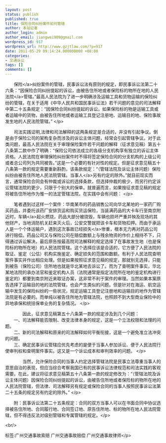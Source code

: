 ```yaml
---
layout: post
status: publish
published: true
title: 保险合同纠纷案件如何管辖
author: 本站记者
author_login: admin
author_email: jiangwei909@gmail.com
wordpress_id: 917
wordpress_url: http://www.gzjtlaw.com/?p=917
date: 2011-05-29 09:14:24.000000000 +08:00
categories:
- 交通诉讼
tags: []
comments: []
---
```

<p><p>　　<a>保险<&#47;a>纠纷案件的管辖，民事诉讼法有原则的规定，即民事诉讼法第二十六条：&ldquo;因保险合同纠纷提起的诉讼，由被告住所地或者保险标的物所在地的<a>人民法院<&#47;a>管辖。&rdquo;最高人民法院为了进一步明确涉及运输工具和货物运输的保险纠纷的管辖，在关于适用《中华人民共和国民事诉讼法》若干问题的意见的司法解释中第二十五条规定：&ldquo;因保险合同纠纷提起的诉讼，如果保险标的物是运输工具或者运输中的货物，由被告住所地或者运输工具登记注册地、运输目的地、保险事故发生地的人民法院管辖。&rdquo; <&#47;p><p>　　司法实践证明,法律和司法解释的这两条规定是合适的，并没有引起争议。倒是由于保险公司的架构复杂而涉及的诉讼主体问题，经常会引起管辖争议。对于此类问题，最高人民法院在关于审理保险案件若干问题的解释（征求意见稿）第五十八条第二款中作了明确：&ldquo;保险公司依法成立的各级分支机构享有独立的诉讼主体资格。人民法院在审理保险纠纷案件时不得将签定保险合同的分支机构的上级公司或者总公司列为共同被告。&rdquo;这是一个必要的有针对性的规定。但是征求意见稿五十八条第一款的规定需要重新斟酌，该条款规定：&ldquo;（管辖法院及诉讼主体问题）保险纠纷由被告住所地人民法院管辖。<a>当事人<&#47;a>另有约定的除外。&rdquo;就目前现实而言，通常保险合同会有仲裁或诉讼的选择条款，但选择仲裁的极少，而另行约定诉讼管辖法院的更少，只限于个别大的保单。就普遍而言，如果按征求意见稿的规定将被告住所地作为惟一的法定管辖法院，在实践中会有问题： <&#47;p><p>　　笔者遇到过这样一个案件：华南某市的药品销售公司向华北某地的一家药厂购买药品，并委托该药厂安排货运和购买货运保险，当装满药品的大卡车行至南京附近时，<a>车辆<&#47;a>起火燃烧，药品大部分被烧毁，车辆也损坏严重并殃及现场的其他财产，当地消防机关赶来灭火后，公安交警就把该卡车和货物扣押。而由于承运人是一个个体运输户，遇到这次事故已经<a>损失<&#47;a>惨重，根本无力再对药品公司进行赔偿。药品公司又与保险公司在赔偿数额上与残余物资的作价上相持不下，只得通过诉讼解决。最后原告按最高院司法解释的规定选择了在事故发生地（也是保险标的物所在地）的人民法院管辖。这个选择应该是合适的，它方便了人民法院的取证、鉴定（公估）机构实施鉴定、确定损失的范围和数额。有利于人民法院查明案件事实并作出相应处理。但是如果按照征求意见稿的规定，那就别无选择，只能到被告（保险公司）住所地也就是华北某地去诉讼了。而为了查明案件事实，华北某地法院的承办法官和鉴定机构人员（法院通常是指定法院所在地的鉴定机构进行鉴定的）都要到南京附近来取证办案，这非常不利于案件的审理。当然如果本案原告选择了运输目的地的法院管辖，也会产生类似的问题。但是针对在海运、航空运输中发生的保险纠纷的一些状况，规定运输工具登记注册地和运输目的地作为管辖法院是有必要的。而单纯以被告住所地为管辖法院，也照顾不到大型商业保险中的异地承保和统括保单业务的复杂情况。 <&#47;p><p>　　　　因此，征求意见稿第五十八条第一款的规定涉及到几个问题： <br>　　一、司法解释能否限制、改变法律本身的规定，这是一个立法权限和法理的问题。 <br>　　二、新的司法解释和原来的司法解释如何平衡衔接，这是一个避免准立法冲突的问题。 <br>　　三、确定民事诉讼管辖应优先考虑的是便于当事人参加诉讼、便于人民法院行使审判权和查明案件事实。这又是一个诉讼成本和审判效率的问题。 <&#47;p><p>　　　　当然，允许保险合同的当事人约定选择管辖法院是民事立法尊重当事人的意思自治的表现，但应当综合考察我国已有的民事诉讼法律规范和司法实践的客观需要。在此，建议将征求意见稿第五十八条第一款的规定修改为：&ldquo;（管辖法院及诉讼主体问题）因保险合同纠纷提起的诉讼，由被告住所地或者保险标的物所在地的人民法院管辖，但法律、司法解释另有规定或保险合同的当事人按照民事诉讼法第二十五条的规定另有约定的除外。&rdquo; <&#47;p><p>　　附：民事诉讼法第二十五条规定：合同的双方当事人可以在书面合同中协议选择被告住所地、合同履行地、合同签订地、原告住所地、标的物所在地人民法院管辖，但不得违反法对级别管辖和专属管辖的规定。<&#47;p><br&#47;><p>标签:广州交通事故索赔 广州交通事故赔偿 广州交通事故律师<&#47;p>
